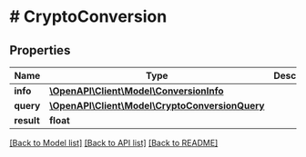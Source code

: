 # # CryptoConversion

## Properties

Name | Type | Description | Notes
------------ | ------------- | ------------- | -------------
**info** | [**\OpenAPI\Client\Model\ConversionInfo**](ConversionInfo.md) |  |
**query** | [**\OpenAPI\Client\Model\CryptoConversionQuery**](CryptoConversionQuery.md) |  |
**result** | **float** |  |

[[Back to Model list]](../../README.md#models) [[Back to API list]](../../README.md#endpoints) [[Back to README]](../../README.md)
